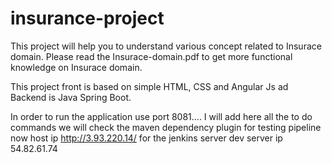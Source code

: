 # insurance-project

This project will help you to understand various concept related to Insurace domain. Please read the Insurace-domain.pdf to get more functional knowledge on 
Insurace domain. 

This project front is based on simple HTML, CSS and Angular Js ad Backend is Java Spring Boot.

In order to run the application use port 8081....
I will add here all the to do commands
we will check the maven dependency plugin for testing pipeline
now host ip http://3.93.220.14/ for the jenkins  server
dev server ip 54.82.61.74
